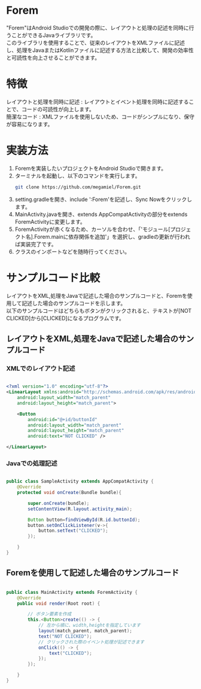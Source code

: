 # Forem

"Forem"はAndroid Studioでの開発の際に、レイアウトと処理の記述を同時に行うことができるJavaライブラリです。  
このライブラリを使用することで、従来のレイアウトをXMLファイルに記述し、処理をJavaまたはKotlinファイルに記述する方法と比較して、開発の効率性と可読性を向上させることができます。


# 特徴
レイアウトと処理を同時に記述 : レイアウトとイベント処理を同時に記述することで、コードの可読性が向上します。  
簡潔なコード : XMLファイルを使用しないため、コードがシンプルになり、保守が容易になります。


# 実装方法
1. Foremを実装したいプロジェクトをAndroid Studioで開きます。
2. ターミナルを起動し、以下のコマンドを実行します。
    ```bash
    git clone https://github.com/megamiel/Forem.git
    ```
3. setting.gradleを開き、include ':Forem'を記述し、Sync Nowをクリックします。
4. MainActivity.javaを開き、extends AppCompatActivityの部分をextends ForemActivityに変更します。
5. ForemActivityが赤くなるため、カーソルを合わせ、「'モジュール[プロジェクト名].Forem.mainに依存関係を追加'」を選択し、gradleの更新が行われば実装完了です。
6. クラスのインポートなどを随時行ってください。



# サンプルコード比較
レイアウトをXML,処理をJavaで記述した場合のサンプルコードと、Foremを使用して記述した場合のサンプルコードを示します。  
以下のサンプルコードはどちらもボタンがクリックされると、テキストが[NOT CLICKED]から[CLICKED]になるプログラムです。


## レイアウトをXML,処理をJavaで記述した場合のサンプルコード


### XMLでのレイアウト記述
```XML

<?xml version="1.0" encoding="utf-8"?>
<LinearLayout xmlns:android="http://schemas.android.com/apk/res/android"
    android:layout_width="match_parent"
    android:layout_height="match_parent">

    <Button
        android:id="@+id/buttonId"
        android:layout_width="match_parent"
        android:layout_height="match_parent"
        android:text="NOT CLICKED" />

</LinearLayout>

```

### Javaでの処理記述
```Java

public class SampleActivity extends AppCompatActivity {
    @Override
    protected void onCreate(Bundle bundle){

        super.onCreate(bundle);
        setContentView(R.layout.activity_main);

        Button button=findViewById(R.id.buttonId);
        button.setOnClickListener(v->{
            button.setText("CLICKED");
        });

    }
}

```






## Foremを使用して記述した場合のサンプルコード

```Java

public class MainActivity extends ForemActivity {
    @Override
    public void render(Root root) {

        // ボタン要素を作成
        this.<Button>create(() -> {
            // 左から順に、width,heightを指定しています
            layout(match_parent, match_parent);
            text("NOT CLICKED");
            // クリックされた際のイベント処理が記述できます
            onClick(() -> {
                text("CLICKED");
            });
        });

    }
}

```

